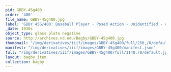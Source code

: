 ```yaml
---
pid: GBBY-45g400
order: '400'
file_name: GBBY-45g400.jpg
label: 'GBBY 45G/400: Baseball Player - Posed Action - Unidentified - c1930s'
_date: 1930s
object_type: glass plate negative
source: http://archives.nd.edu/Bagby/GBBY-45g400.jpg
thumbnail: "/img/derivatives/iiif/images/GBBY-45g400/full/250,/0/default.jpg"
manifest: "/img/derivatives/iiif/images/GBBY-45g400/manifest.json"
full: "/img/derivatives/iiif/images/GBBY-45g400/full/1140,/0/default.jpg"
layout: bagby_item
collection: bagby
---
```

